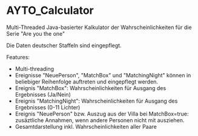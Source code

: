 # AYTO_Calculator
Multi-Threaded Java-basierter Kalkulator der Wahrscheinlichkeiten für die Serie "Are you the one"

Die Daten deutscher Staffeln sind eingepflegt.

Features:
<ul>
<li>Multi-threading
<li>Ereignisse "NeuePerson", "MatchBox" und "MatchingNight" können in beliebiger Reihenfolge auftreten und eingepflegt werden.
<li>Ereignis "MatchBox": Wahrscheinlichkeiten für Ausgang des Ergebnisses (Ja/Nein)
<li>Ereignis "MatchingNight": Wahrscheinlichkeiten für Ausgang des Ergebnisses (0-11 Lichter)
<li>Ereignis "NeuePerson" bzw. Auszug aus der Villa bei MatchBox=true: zusäztliche Annahmen, wenn andere Personen nicht mit ausziehen.
<li>Gesamtdarstellung inkl. Wahrscheinlichkeiten aller Paare
</ul>

